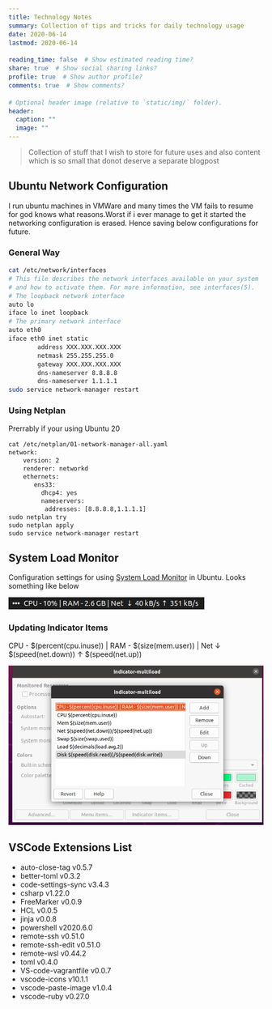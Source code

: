 ```yaml
---
title: Technology Notes
summary: Collection of tips and tricks for daily technology usage
date: 2020-06-14
lastmod: 2020-06-14

reading_time: false  # Show estimated reading time?
share: true  # Show social sharing links?
profile: true  # Show author profile?
comments: true  # Show comments?

# Optional header image (relative to `static/img/` folder).
header:
  caption: ""
  image: ""
---
```


> Collection of stuff that I wish to store for future uses and also content which is so small that donot deserve a separate blogpost

## Ubuntu Network Configuration 

I run ubuntu machines in VMWare and many times the VM fails to resume for god knows what reasons.Worst if i ever manage to get it started the networking configuration is erased. Hence saving below configurations for future.

### General Way
```bash
cat /etc/network/interfaces
# This file describes the network interfaces available on your system
# and how to activate them. For more information, see interfaces(5).
# The loopback network interface
auto lo
iface lo inet loopback
# The primary network interface
auto eth0
iface eth0 inet static
        address XXX.XXX.XXX.XXX
        netmask 255.255.255.0
        gateway XXX.XXX.XXX.XXX
        dns-nameserver 8.8.8.8
        dns-nameserver 1.1.1.1
sudo service network-manager restart
```
### Using Netplan

Prerrably if your using Ubuntu 20

```shell
cat /etc/netplan/01-network-manager-all.yaml
network:
    version: 2
    renderer: networkd
    ethernets:
       ens33:
         dhcp4: yes
         nameservers:
          addresses: [8.8.8.8,1.1.1.1]
sudo netplan try
sudo netplan apply
sudo service network-manager restart
```
## System Load Monitor

Configuration settings for using [System Load Monitor](https://launchpad.net/indicator-multiload) in Ubuntu.
Looks something like below

![](system_load_monitor.png)

### Updating Indicator Items

CPU - $(percent(cpu.inuse)) | RAM - $(size(mem.user)) | Net  ↓ $(speed(net.down)) ↑ $(speed(net.up)) 

![](indicator-multiload.png)

## VSCode Extensions List

- auto-close-tag v0.5.7
- better-toml v0.3.2
- code-settings-sync v3.4.3
- csharp v1.22.0
- FreeMarker v0.0.9
- HCL v0.0.5
- jinja v0.0.8
- powershell v2020.6.0
- remote-ssh v0.51.0
- remote-ssh-edit v0.51.0
- remote-wsl v0.44.2
- toml v0.4.0
- VS-code-vagrantfile v0.0.7
- vscode-icons v10.1.1
- vscode-paste-image v1.0.4
- vscode-ruby v0.27.0

